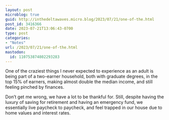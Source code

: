 ```yaml
---
layout: post
microblog: true
guid: http://inthedeltawaves.micro.blog/2023/07/21/one-of-the.html
post_id: 3416366
date: 2023-07-21T13:06:43-0700
type: post
categories:
- "Notes"
url: /2023/07/21/one-of-the.html
mastodon:
  id: 110753874802293283
---
```

One of the craziest things I never expected to experience as an adult is being part of a two-earner household, both with graduate degrees, in the top 15% of earners, making almost double the median income, and still feeling pinched by finances. 

Don’t get me wrong, we have a lot to be thankful for. Still, despite having the luxury of saving for retirement and having an emergency fund, we essentially live paycheck to paycheck, and feel trapped in our house due to home values and interest rates.
